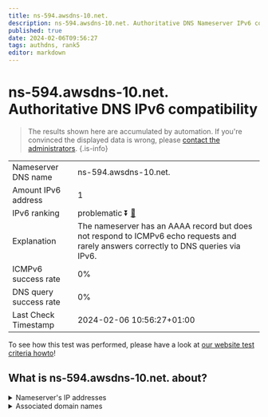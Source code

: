```yaml
---
title: ns-594.awsdns-10.net.
description: ns-594.awsdns-10.net. Authoritative DNS Nameserver IPv6 compatibility
published: true
date: 2024-02-06T09:56:27
tags: authdns, rank5
editor: markdown
---
```


# ns-594.awsdns-10.net. Authoritative DNS IPv6 compatibility

> The results shown here are accumulated by automation. If you're convinced the displayed data is wrong, please [contact the administrators](/howto/chat). 
{.is-info}




|   |   |
| - | - |
| Nameserver DNS name | ns-594.awsdns-10.net.
| Amount IPv6 address | 1
| IPv6 ranking | problematic :arrow_double_down: [🔗](/howto/ranking) |
| Explanation | The nameserver has an AAAA record but does not respond to ICMPv6 echo requests and rarely answers correctly to DNS queries via IPv6. |
| ICMPv6 success rate | 0%|
| DNS query success rate | 0% |
| Last Check Timestamp | 2024-02-06 10:56:27+01:00 |

To see how this test was performed, please have a look at [our website test criteria howto](/howto/testcriteria/authdns)!


## What is ns-594.awsdns-10.net. about?




<details>
<summary>Nameserver's IP addresses</summary>

2600:9000:5302:5200::1

</details>



<details>
<summary>Associated domain names</summary>

neo4j.com

</details>
